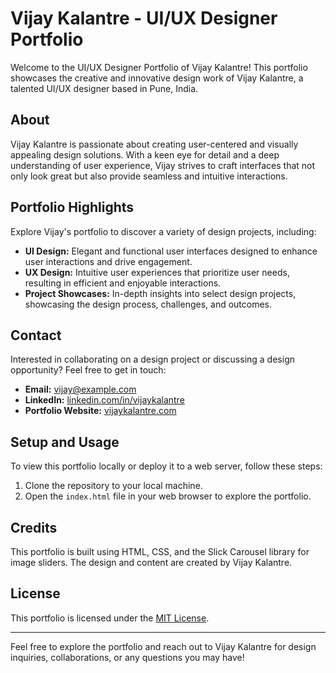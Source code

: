 
# Vijay Kalantre - UI/UX Designer Portfolio

Welcome to the UI/UX Designer Portfolio of Vijay Kalantre! This portfolio showcases the creative and innovative design work of Vijay Kalantre, a talented UI/UX designer based in Pune, India.

## About

Vijay Kalantre is passionate about creating user-centered and visually appealing design solutions. With a keen eye for detail and a deep understanding of user experience, Vijay strives to craft interfaces that not only look great but also provide seamless and intuitive interactions.

## Portfolio Highlights

Explore Vijay's portfolio to discover a variety of design projects, including:

- **UI Design:** Elegant and functional user interfaces designed to enhance user interactions and drive engagement.
- **UX Design:** Intuitive user experiences that prioritize user needs, resulting in efficient and enjoyable interactions.
- **Project Showcases:** In-depth insights into select design projects, showcasing the design process, challenges, and outcomes.

## Contact

Interested in collaborating on a design project or discussing a design opportunity? Feel free to get in touch:

- **Email:** [vijay@example.com](mailto:vijay@example.com)
- **LinkedIn:** [linkedin.com/in/vijaykalantre](https://www.linkedin.com/in/vijaykalantre)
- **Portfolio Website:** [vijaykalantre.com](https://www.vijaykalantre.com)

## Setup and Usage

To view this portfolio locally or deploy it to a web server, follow these steps:

1. Clone the repository to your local machine.
2. Open the `index.html` file in your web browser to explore the portfolio.

## Credits

This portfolio is built using HTML, CSS, and the Slick Carousel library for image sliders. The design and content are created by Vijay Kalantre.

## License

This portfolio is licensed under the [MIT License](LICENSE).

---

Feel free to explore the portfolio and reach out to Vijay Kalantre for design inquiries, collaborations, or any questions you may have!
